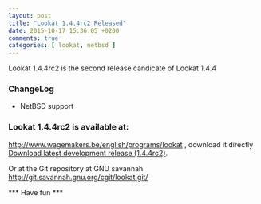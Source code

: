 ```yaml
---
layout: post
title: "Lookat 1.4.4rc2 Released"
date: 2015-10-17 15:36:05 +0200
comments: true
categories: [ lookat, netbsd ] 
---
```


Lookat 1.4.4rc2 is the second release candicate of Lookat 1.4.4

### ChangeLog

* NetBSD support

### Lookat 1.4.4rc2 is available at: 

<a href="http://www.wagemakers.be/english/programs/lookat">http://www.wagemakers.be/english/programs/lookat</a> 
, download it directly <a href="http://www.wagemakers.be/downloads/lookat/lookat_bekijk-1.4.4rc2.tar.gz">Download latest development release (1.4.4rc2)</a>.

Or at the Git repository at GNU savannah <a href="http://git.savannah.gnu.org/cgit/lookat.git/">http://git.savannah.gnu.org/cgit/lookat.git/</a>

*** Have fun ***

